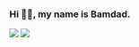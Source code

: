 ### Hi 👋🏽, my name is Bamdad.

![](https://github-readme-stats.vercel.app/api?username=bamdadsabbagh&count_private=true&show_icons=true&hide_title=true&text_color=4a4a4a&bg_color=45,bef5f2,e1d2e9)
![](https://github-readme-stats.vercel.app/api/top-langs/?username=bamdadsabbagh&layout=compact&hide_title=true&text_color=4a4a4a&bg_color=45,bef5f2,e1d2e9)
